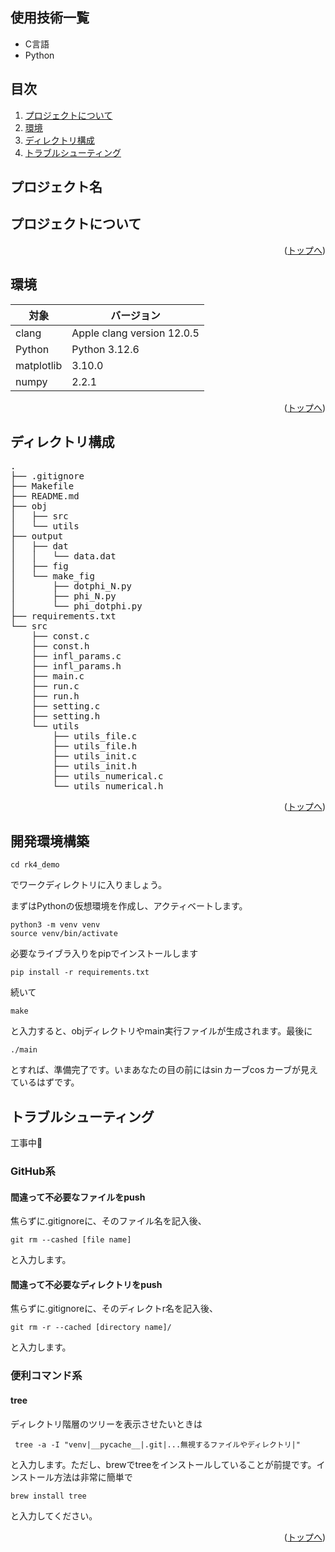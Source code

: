 <div id="top"></div>

## 使用技術一覧
* C言語
* Python

## 目次

1. [プロジェクトについて](#プロジェクトについて)
2. [環境](#環境)
3. [ディレクトリ構成](#ディレクトリ構成)
4. [トラブルシューティング](#トラブルシューティング)


## プロジェクト名

<!-- プロジェクトについて -->

## プロジェクトについて
<!-- プロジェクトの概要を記載 -->


<p align="right">(<a href="#top">トップへ</a>)</p>

## 環境

<!-- 言語、フレームワーク、ミドルウェア、インフラの一覧とバージョンを記載 -->

| 対象  | バージョン |
| --------------------- | ---------- |
| clang |Apple clang version 12.0.5 |
| Python | Python 3.12.6 |
| matplotlib | 3.10.0 |
| numpy | 2.2.1 |


<p align="right">(<a href="#top">トップへ</a>)</p>

## ディレクトリ構成

<!-- Treeコマンドを使ってディレクトリ構成を記載 -->
 <pre>
.
├── .gitignore
├── Makefile
├── README.md
├── obj
│   ├── src
│   └── utils
├── output
│   ├── dat
│   │   └── data.dat
│   ├── fig
│   └── make_fig
│       ├── dotphi_N.py
│       ├── phi_N.py
│       └── phi_dotphi.py
├── requirements.txt
└── src
    ├── const.c
    ├── const.h
    ├── infl_params.c
    ├── infl_params.h
    ├── main.c
    ├── run.c
    ├── run.h
    ├── setting.c
    ├── setting.h
    └── utils
        ├── utils_file.c
        ├── utils_file.h
        ├── utils_init.c
        ├── utils_init.h
        ├── utils_numerical.c
        └── utils_numerical.h
</pre>   

<p align="right">(<a href="#top">トップへ</a>)</p>

## 開発環境構築
```
cd rk4_demo
```
でワークディレクトリに入りましょう。

まずはPythonの仮想環境を作成し、アクティベートします。
```
python3 -m venv venv
source venv/bin/activate
```
必要なライブラ入りをpipでインストールします
```
pip install -r requirements.txt
```
続いて
```
make
```
と入力すると、objディレクトリやmain実行ファイルが生成されます。最後に
```
./main
```
とすれば、準備完了です。いまあなたの目の前には$\sin$カーブ$\cos$カーブが見えているはずです。

## トラブルシューティング
工事中👷

### GitHub系

#### 間違って不必要なファイルをpush
焦らずに.gitignoreに、そのファイル名を記入後、
```
git rm --cashed [file name]
```
と入力します。

#### 間違って不必要なディレクトリをpush
焦らずに.gitignoreに、そのディレクトr名を記入後、
```
git rm -r --cached [directory name]/
```
と入力します。

### 便利コマンド系
#### tree
ディレクトリ階層のツリーを表示させたいときは
```
 tree -a -I "venv|__pycache__|.git|...無視するファイルやディレクトリ|"
```
と入力します。ただし、brewでtreeをインストールしていることが前提です。インストール方法は非常に簡単で
```
brew install tree
```
と入力してください。

<p align="right">(<a href="#top">トップへ</a>)</p>
